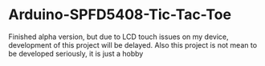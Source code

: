 # Arduino-SPFD5408-Tic-Tac-Toe

Finished alpha version, but due to LCD touch issues on my device, development of this project will be delayed. Also this project is not mean to be developed seriously, it is just a hobby
